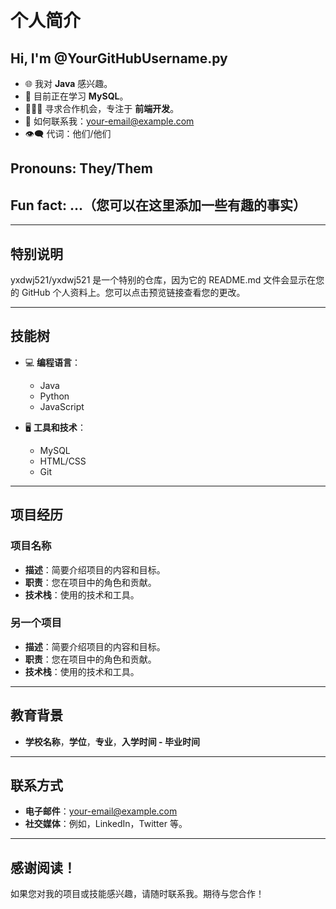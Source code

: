  
# 个人简介

## Hi, I'm @YourGitHubUsername.py

- 🌐 我对 **Java** 感兴趣。
- 🚀 目前正在学习 **MySQL**。
- 👩🏻‍💻 寻求合作机会，专注于 **前端开发**。
- 📧 如何联系我：your-email@example.com
- 👁️‍🗨️ 代词：他们/他们

## Pronouns: They/Them

## Fun fact: ...（您可以在这里添加一些有趣的事实）

---

## 特别说明

yxdwj521/yxdwj521 是一个特别的仓库，因为它的 README.md 文件会显示在您的 GitHub 个人资料上。您可以点击预览链接查看您的更改。

---

## 技能树

- 💻 **编程语言**：
  - Java
  - Python
  - JavaScript

- 🖥 **工具和技术**：
  - MySQL
  - HTML/CSS
  - Git

---

## 项目经历

### 项目名称
- **描述**：简要介绍项目的内容和目标。
- **职责**：您在项目中的角色和贡献。
- **技术栈**：使用的技术和工具。

### 另一个项目
- **描述**：简要介绍项目的内容和目标。
- **职责**：您在项目中的角色和贡献。
- **技术栈**：使用的技术和工具。

---

## 教育背景

- **学校名称**，**学位**，**专业**，**入学时间 - 毕业时间**

---

## 联系方式

- **电子邮件**：your-email@example.com
- **社交媒体**：例如，LinkedIn，Twitter 等。

---

## 感谢阅读！

如果您对我的项目或技能感兴趣，请随时联系我。期待与您合作！

 